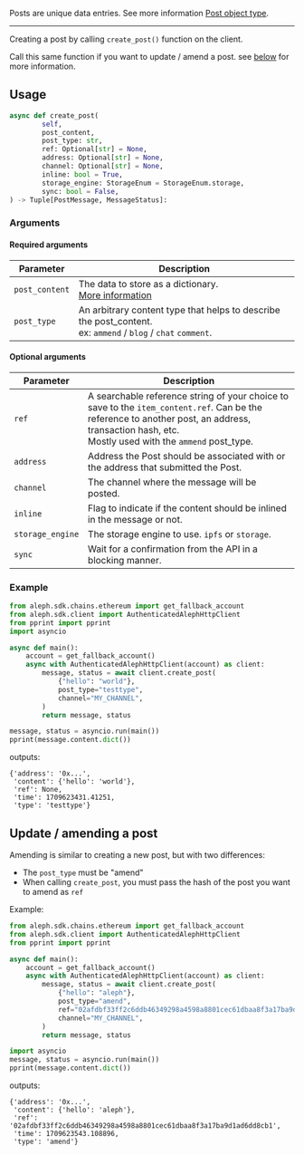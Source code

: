 Posts are unique data entries. See more information [Post object type](../../../protocol/object-types/posts.md).

--- 

Creating a post by calling `create_post()` function on the client.

Call this same function if you want to update / amend a post. see [below](#update-amending-a-post) for more information.

## Usage

```py
async def create_post(
        self,
        post_content,
        post_type: str,
        ref: Optional[str] = None,
        address: Optional[str] = None,
        channel: Optional[str] = None,
        inline: bool = True,
        storage_engine: StorageEnum = StorageEnum.storage,
        sync: bool = False,
) -> Tuple[PostMessage, MessageStatus]:
```

### Arguments

#### Required arguments

| Parameter      | Description                                                                                                       |
|----------------|-------------------------------------------------------------------------------------------------------------------|
| `post_content` | The data to store as a dictionary.<br> [More information](../../../protocol/object-types/posts.md#content-format) |
| `post_type`    | An arbitrary content type that helps to describe the post_content. <br> ex: `ammend` / `blog` / `chat` `comment`. |

#### Optional arguments

| Parameter        | Description                                                                                                                                                                                            |
|------------------|--------------------------------------------------------------------------------------------------------------------------------------------------------------------------------------------------------|
| `ref`            | A searchable reference string of your choice to save to the `item_content.ref`. Can be the reference to another post, an address, transaction hash, etc. <br> Mostly used with the `ammend` post_type. |
| `address`        | Address the Post should be associated with or the address that submitted the Post.                                                                                                                     |
| `channel`        | The channel where the message will be posted.                                                                                                                                                          |
| `inline`         | Flag to indicate if the content should be inlined in the message or not.                                                                                                                               |
| `storage_engine` | The storage engine to use. `ipfs` or `storage`.                                                                                                                                                        |
| `sync`           | Wait for a confirmation from the API in a blocking manner.                                                                                                                                             |

### Example

```python
from aleph.sdk.chains.ethereum import get_fallback_account
from aleph.sdk.client import AuthenticatedAlephHttpClient
from pprint import pprint
import asyncio

async def main():
    account = get_fallback_account()
    async with AuthenticatedAlephHttpClient(account) as client:
        message, status = await client.create_post(
            {"hello": "world"},
            post_type="testtype",
            channel="MY_CHANNEL",
        )
        return message, status

message, status = asyncio.run(main())
pprint(message.content.dict())
```

outputs:
```
{'address': '0x...',
 'content': {'hello': 'world'},
 'ref': None,
 'time': 1709623431.41251,
 'type': 'testtype'}
```

## Update / amending a post

Amending is similar to creating a new post, but with two differences:

- The `post_type` must be "amend"
- When calling `create_post`, you must pass the hash of the post you want to amend as `ref`

Example:

```python
from aleph.sdk.chains.ethereum import get_fallback_account
from aleph.sdk.client import AuthenticatedAlephHttpClient
from pprint import pprint

async def main():
    account = get_fallback_account()
    async with AuthenticatedAlephHttpClient(account) as client:
        message, status = await client.create_post(
            {"hello": "aleph"},
            post_type="amend",
            ref="02afdbf33ff2c6ddb46349298a4598a8801cec61dbaa8f3a17ba9d1ad6dd8cb1",
            channel="MY_CHANNEL",
        )
        return message, status

import asyncio
message, status = asyncio.run(main())
pprint(message.content.dict())
```

outputs:
```
{'address': '0x...',
 'content': {'hello': 'aleph'},
 'ref': '02afdbf33ff2c6ddb46349298a4598a8801cec61dbaa8f3a17ba9d1ad6dd8cb1',
 'time': 1709623543.108896,
 'type': 'amend'}
```
